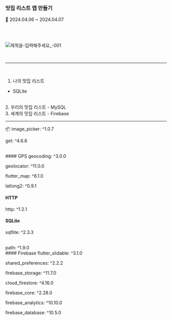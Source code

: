 ### 맛집 리스트 앱 만들기 

📆 2024.04.06 ~ 2024.04.07

<br><br>

![제목을-입력해주세요_-001](https://github.com/likewoody/favoriteFoodApp/assets/151493474/bceaf26d-e03e-40d7-87be-63c69771bad4)


<br>


<hr>
<br>





1. 나의 맛집 리스트
- SQLite

<br>
2. 우리의 맛집 리스트
- MySQL
<br>
3. 세계의 맛집 리스트
- Firebase
<hr>

📦
image_picker: ^1.0.7
<br>

get: ^4.6.6

<br>
#### GPS
geocoding: ^3.0.0

geolocator: ^11.0.0

flutter_map: ^6.1.0

latlong2: ^0.9.1
<br>
#### HTTP
http: ^1.2.1
<br>
#### SQLite
sqflite: ^2.3.3

<br>
path: ^1.9.0
<br>
#### Firebase
flutter_slidable: ^3.1.0

shared_preferences: ^2.2.2

firebase_storage: ^11.7.0

cloud_firestore: ^4.16.0

firebase_core: ^2.28.0

firebase_analytics: ^10.10.0

firebase_database: ^10.5.0
